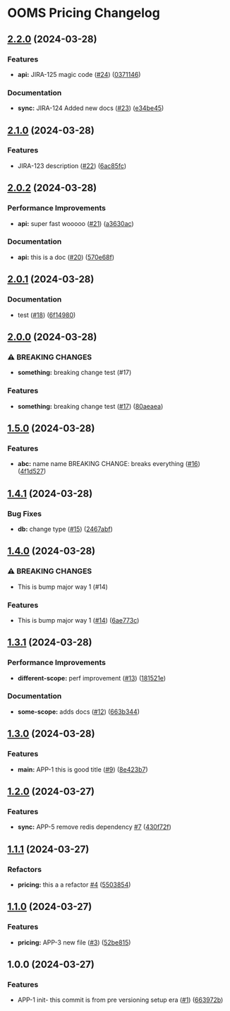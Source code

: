 # OOMS Pricing Changelog

## [2.2.0](https://github.com/tanayagarflyr/toy-pricing/compare/pricing-v2.1.0...pricing-v2.2.0) (2024-03-28)


### Features

* **api:** JIRA-125 magic code ([#24](https://github.com/tanayagarflyr/toy-pricing/issues/24)) ([0371146](https://github.com/tanayagarflyr/toy-pricing/commit/0371146f227f4147197b80fb517b35d55400f875))


### Documentation

* **sync:** JIRA-124 Added new docs ([#23](https://github.com/tanayagarflyr/toy-pricing/issues/23)) ([e34be45](https://github.com/tanayagarflyr/toy-pricing/commit/e34be45de8489ef6a70508d5f9f39473f7dd0459))

## [2.1.0](https://github.com/tanayagarflyr/toy-pricing/compare/pricing-v2.0.2...pricing-v2.1.0) (2024-03-28)


### Features

* JIRA-123 description ([#22](https://github.com/tanayagarflyr/toy-pricing/issues/22)) ([6ac85fc](https://github.com/tanayagarflyr/toy-pricing/commit/6ac85fc9f0ad9b9aad337724c228e07320e6e98b))

## [2.0.2](https://github.com/tanayagarflyr/toy-pricing/compare/pricing-v2.0.1...pricing-v2.0.2) (2024-03-28)


### Performance Improvements

* **api:** super fast wooooo ([#21](https://github.com/tanayagarflyr/toy-pricing/issues/21)) ([a3630ac](https://github.com/tanayagarflyr/toy-pricing/commit/a3630acb59001615745d9692ad110bb7b1385d4b))


### Documentation

* **api:** this is a doc ([#20](https://github.com/tanayagarflyr/toy-pricing/issues/20)) ([570e68f](https://github.com/tanayagarflyr/toy-pricing/commit/570e68fc2796d602ac3bedfa181bff479ff5e885))

## [2.0.1](https://github.com/tanayagarflyr/toy-pricing/compare/pricing-v2.0.0...pricing-v2.0.1) (2024-03-28)


### Documentation

* test ([#18](https://github.com/tanayagarflyr/toy-pricing/issues/18)) ([6f14980](https://github.com/tanayagarflyr/toy-pricing/commit/6f1498048c75f84c2c13d01bb76e8f69de18d8b6))

## [2.0.0](https://github.com/tanayagarflyr/toy-pricing/compare/pricing-v1.5.0...pricing-v2.0.0) (2024-03-28)


### ⚠ BREAKING CHANGES

* **something:** breaking change test (#17)

### Features

* **something:** breaking change test ([#17](https://github.com/tanayagarflyr/toy-pricing/issues/17)) ([80aeaea](https://github.com/tanayagarflyr/toy-pricing/commit/80aeaeae6de773d141fc92b23ed9b6bcdfb0bcc0))

## [1.5.0](https://github.com/tanayagarflyr/toy-pricing/compare/pricing-v1.4.1...pricing-v1.5.0) (2024-03-28)


### Features

* **abc:** name name BREAKING CHANGE: breaks everything ([#16](https://github.com/tanayagarflyr/toy-pricing/issues/16)) ([4f1d527](https://github.com/tanayagarflyr/toy-pricing/commit/4f1d527e63950e347e37eeb0e2327bb07901fda6))

## [1.4.1](https://github.com/tanayagarflyr/toy-pricing/compare/pricing-v1.4.0...pricing-v1.4.1) (2024-03-28)


### Bug Fixes

* **db:** change type ([#15](https://github.com/tanayagarflyr/toy-pricing/issues/15)) ([2467abf](https://github.com/tanayagarflyr/toy-pricing/commit/2467abf880b51c3538956482b69fd2b378567bbc))

## [1.4.0](https://github.com/tanayagarflyr/toy-pricing/compare/pricing-v1.3.1...pricing-v1.4.0) (2024-03-28)


### ⚠ BREAKING CHANGES

* This is bump major way 1 (#14)

### Features

* This is bump major way 1 ([#14](https://github.com/tanayagarflyr/toy-pricing/issues/14)) ([6ae773c](https://github.com/tanayagarflyr/toy-pricing/commit/6ae773cc130e6d466b41c87b6feebf7b6f04262f))

## [1.3.1](https://github.com/tanayagarflyr/toy-pricing/compare/pricing-v1.3.0...pricing-v1.3.1) (2024-03-28)


### Performance Improvements

* **different-scope:** perf improvement ([#13](https://github.com/tanayagarflyr/toy-pricing/issues/13)) ([181521e](https://github.com/tanayagarflyr/toy-pricing/commit/181521ec966e756980e93411ea6d686dc112d585))


### Documentation

* **some-scope:** adds docs ([#12](https://github.com/tanayagarflyr/toy-pricing/issues/12)) ([663b344](https://github.com/tanayagarflyr/toy-pricing/commit/663b3447495c99480a3ecd32fe5e566bc4ca517f))

## [1.3.0](https://github.com/tanayagarflyr/toy-pricing/compare/pricing-v1.2.0...pricing-v1.3.0) (2024-03-28)


### Features

* **main:** APP-1 this is good title ([#9](https://github.com/tanayagarflyr/toy-pricing/issues/9)) ([8e423b7](https://github.com/tanayagarflyr/toy-pricing/commit/8e423b737d98c4fede70fc9ba45d39e57d7225a0))

## [1.2.0](https://github.com/tanayagarflyr/toy-pricing/compare/pricing-v1.1.1...pricing-v1.2.0) (2024-03-27)


### Features

* **sync:** APP-5 remove redis dependency [#7](https://github.com/tanayagarflyr/toy-pricing/issues/7) ([430f72f](https://github.com/tanayagarflyr/toy-pricing/commit/430f72f2d7d7c3d6b867565c19a175956cdfcdca))

## [1.1.1](https://github.com/tanayagarflyr/toy-pricing/compare/pricing-v1.1.0...pricing-v1.1.1) (2024-03-27)


### Refactors

* **pricing:** this a a refactor [#4](https://github.com/tanayagarflyr/toy-pricing/issues/4) ([5503854](https://github.com/tanayagarflyr/toy-pricing/commit/550385458f715b0efffb11cc403101583b6930ab))

## [1.1.0](https://github.com/tanayagarflyr/toy-pricing/compare/pricing-v1.0.0...pricing-v1.1.0) (2024-03-27)


### Features

* **pricing:** APP-3 new file ([#3](https://github.com/tanayagarflyr/toy-pricing/issues/3)) ([52be815](https://github.com/tanayagarflyr/toy-pricing/commit/52be815275559d9aec8a96a592dd6d888ce43f71))

## 1.0.0 (2024-03-27)


### Features

* APP-1 init- this commit is from pre versioning setup era ([#1](https://github.com/tanayagarflyr/toy-pricing/issues/1)) ([663972b](https://github.com/tanayagarflyr/toy-pricing/commit/663972b0289dd024582249a0bd184a89590ccd17))
